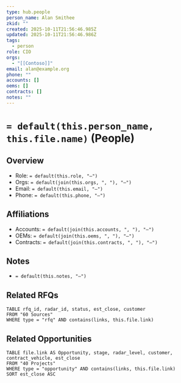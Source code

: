 ```yaml
---
type: hub.people
person_name: Alan Smithee
zkid: ""
created: 2025-10-11T21:56:46.985Z
updated: 2025-10-11T21:56:46.986Z
tags:
  - person
role: CIO
orgs:
  - "[[Contoso]]"
email: alan@example.org
phone: ""
accounts: []
oems: []
contracts: []
notes: ""
---
```

# `= default(this.person_name, this.file.name)` (People)

## Overview
- Role: `= default(this.role, "—")`
- Orgs: `= default(join(this.orgs, ", "), "—")`
- Email: `= default(this.email, "—")`
- Phone: `= default(this.phone, "—")`

## Affiliations
- Accounts: `= default(join(this.accounts, ", "), "—")`
- OEMs: `= default(join(this.oems, ", "), "—")`
- Contracts: `= default(join(this.contracts, ", "), "—")`

## Notes
- `= default(this.notes, "—")`

## Related RFQs
```dataview
TABLE rfq_id, radar_id, status, est_close, customer
FROM "60 Sources"
WHERE type = "rfq" AND contains(links, this.file.link)
```

## Related Opportunities
```dataview
TABLE file.link AS Opportunity, stage, radar_level, customer, contract_vehicle, est_close
FROM "40 Projects"
WHERE type = "opportunity" AND contains(links, this.file.link)
SORT est_close ASC
```
